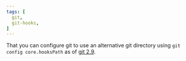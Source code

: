 ```yaml
---
tags: [
  git,
  git-hooks,
]
---
```

That you can configure git to use an alternative git directory using `git config core.hooksPath` as of [git 2.9](https://raw.githubusercontent.com/git/git/master/Documentation/RelNotes/2.9.0.txt#:~:text=new%20configuration%20variable-,core.hookspath,-allows%20customizing%0A%20%20%20where).
